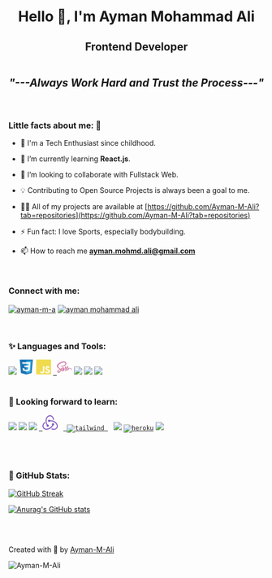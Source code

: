 <h1 align="center">Hello 👋, I'm Ayman Mohammad Ali</h1>
<h2 align="center">Frontend Developer
<br><br>
<p><i>"---Always Work Hard and Trust the Process---"</i></p>
</h2>

<br>
<h3>Little facts about me: 🧑</h3>

- 🧞 I'm a Tech Enthusiast since childhood.

- 🌱 I’m currently learning **React.js**.

- 👯 I’m looking to collaborate with Fullstack Web.

- 💡 Contributing to Open Source Projects is always been a goal to me.

- 👨‍💻 All of my projects are available at [https://github.com/Ayman-M-Ali?tab=repositories](https://github.com/Ayman-M-Ali?tab=repositories)

- ⚡ Fun fact: I love Sports, especially bodybuilding.

- 📫 How to reach me **ayman.mohmd.ali@gmail.com**
<br>


<h3 align="left">Connect with me:</h3>
<p align="left">
<a href="https://codepen.io/ayman-m-a" target="blank"><img align="center" src="https://raw.githubusercontent.com/rahuldkjain/github-profile-readme-generator/master/src/images/icons/Social/codepen.svg" alt="ayman-m-a" height="30" width="40" /></a>
<a href="https://www.linkedin.com/in/ayman-mohammad-ali-7284021b1/" target="blank"><img align="center" src="https://raw.githubusercontent.com/rahuldkjain/github-profile-readme-generator/master/src/images/icons/Social/linked-in-alt.svg" alt="ayman mohammad ali" height="30" width="40" /></a>
</p>
<br>

<h3 align="left">✨ Languages and Tools:</h3>
<code><a href="https://www.w3schools.com/html/" target="_blank"><img height="30" src="https://www.vectorlogo.zone/logos/w3_html5/w3_html5-icon.svg"></a></code>
<code><a href="https://www.w3schools.com/css/" target="_blank"><img height="30" src="https://raw.githubusercontent.com/devicons/devicon/master/icons/css3/css3-original.svg"></a></code>
<code><a href="https://www.javascript.com/" target="_blank"><img height="30" src="https://raw.githubusercontent.com/devicons/devicon/master/icons/javascript/javascript-plain.svg"></a></code>
<code><a href="https://sass-lang.com" target="_blank"> <img src="https://raw.githubusercontent.com/devicons/devicon/master/icons/sass/sass-original.svg" alt="sass"  height="30"></a></code>
<code><a href="https://git-scm.com/" target="_blank"><img height="30" src="https://www.vectorlogo.zone/logos/git-scm/git-scm-icon.svg"></a></code>
<code><a href="https://www.json.org/" target="_blank"><img height="30" src="https://www.vectorlogo.zone/logos/json/json-icon.svg"></a></code>
<code><a href="https://www.python.org/" target="_blank"><img height="30" src="https://www.vectorlogo.zone/logos/python/python-icon.svg"></a></code>
<br>
<br>

<h3 align="left">🌱 Looking forward to learn:</h3>
<code><a href="https://getbootstrap.com/" target="_blank"><img height="30" src="https://www.vectorlogo.zone/logos/getbootstrap/getbootstrap-icon.svg"></a></code>
<code><a href="https://reactjs.org/" target="_blank"><img height="30" src="https://www.vectorlogo.zone/logos/reactjs/reactjs-icon.svg"></a></code>
<code><a href="https://nextjs.org/" target="_blank"><img height="30" src="https://upload.wikimedia.org/wikipedia/commons/thumb/1/10/Cib-next-js_%28CoreUI_Icons_v1.0.0%29.svg/120px-Cib-next-js_%28CoreUI_Icons_v1.0.0%29.svg.png"></a></code>
<code><a href="https://redux.js.org" target="_blank"> <img src="https://raw.githubusercontent.com/devicons/devicon/master/icons/redux/redux-original.svg" alt="redux" height="30"></a></code>
 <code> <a href="https://tailwindcss.com/" target="_blank"> <img src="https://www.vectorlogo.zone/logos/tailwindcss/tailwindcss-icon.svg" alt="tailwind" height="30"/> </a> </code>
<code><a href="https://nodejs.org/en/" target="_blank"><img height="30" src="https://www.vectorlogo.zone/logos/nodejs/nodejs-icon.svg"></a></code>
<code><a href="https://id.heroku.com/login" target="_blank"><img src="https://www.vectorlogo.zone/logos/heroku/heroku-icon.svg" alt="heroku"  height="30"></a></code>
<code><a href="https://firebase.google.com/" target="_blank"><img height="30" src="https://www.vectorlogo.zone/logos/firebase/firebase-icon.svg"></a></code>

<br>
<br>
<br>
<br>

<h3 align="left">📔 GitHub Stats:</h3>

[![GitHub Streak](http://github-readme-streak-stats.herokuapp.com?user=Ayman-M-Ali&theme=navy-gear&hide_border=true&date_format=M%20j%5B%2C%20Y%5D)](https://git.io/streak-stats)

[![Anurag's GitHub stats](https://github-readme-stats.vercel.app/api?username=Ayman-M-Ali)](https://github.com/anuraghazra/github-readme-stats)

<br>
<br>
<p align="left" > Created with 🖤 by <a href="https://github.com/Ayman-M-Ali">Ayman-M-Ali</a></p>
<p align="left" > <img src="https://komarev.com/ghpvc/?username=Ratheshan03&label=Profile%20views&color=0e75b6&style=flat" alt="Ayman-M-Ali" /> </p>
